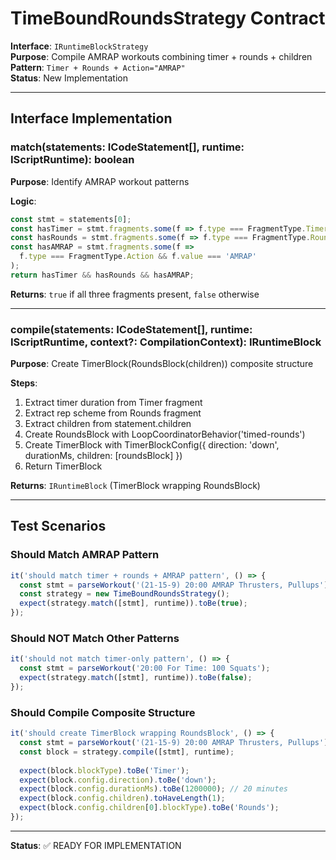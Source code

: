 # TimeBoundRoundsStrategy Contract

**Interface**: `IRuntimeBlockStrategy`  
**Purpose**: Compile AMRAP workouts combining timer + rounds + children  
**Pattern**: `Timer + Rounds + Action="AMRAP"`  
**Status**: New Implementation

---

## Interface Implementation

### match(statements: ICodeStatement[], runtime: IScriptRuntime): boolean

**Purpose**: Identify AMRAP workout patterns

**Logic**:
```typescript
const stmt = statements[0];
const hasTimer = stmt.fragments.some(f => f.type === FragmentType.Timer);
const hasRounds = stmt.fragments.some(f => f.type === FragmentType.Rounds);
const hasAMRAP = stmt.fragments.some(f => 
  f.type === FragmentType.Action && f.value === 'AMRAP'
);
return hasTimer && hasRounds && hasAMRAP;
```

**Returns**: `true` if all three fragments present, `false` otherwise

---

### compile(statements: ICodeStatement[], runtime: IScriptRuntime, context?: CompilationContext): IRuntimeBlock

**Purpose**: Create TimerBlock(RoundsBlock(children)) composite structure

**Steps**:
1. Extract timer duration from Timer fragment
2. Extract rep scheme from Rounds fragment
3. Extract children from statement.children
4. Create RoundsBlock with LoopCoordinatorBehavior('timed-rounds')
5. Create TimerBlock with TimerBlockConfig({ direction: 'down', durationMs, children: [roundsBlock] })
6. Return TimerBlock

**Returns**: `IRuntimeBlock` (TimerBlock wrapping RoundsBlock)

---

## Test Scenarios

### Should Match AMRAP Pattern
```typescript
it('should match timer + rounds + AMRAP pattern', () => {
  const stmt = parseWorkout('(21-15-9) 20:00 AMRAP Thrusters, Pullups');
  const strategy = new TimeBoundRoundsStrategy();
  expect(strategy.match([stmt], runtime)).toBe(true);
});
```

### Should NOT Match Other Patterns
```typescript
it('should not match timer-only pattern', () => {
  const stmt = parseWorkout('20:00 For Time: 100 Squats');
  expect(strategy.match([stmt], runtime)).toBe(false);
});
```

### Should Compile Composite Structure
```typescript
it('should create TimerBlock wrapping RoundsBlock', () => {
  const stmt = parseWorkout('(21-15-9) 20:00 AMRAP Thrusters, Pullups');
  const block = strategy.compile([stmt], runtime);
  
  expect(block.blockType).toBe('Timer');
  expect(block.config.direction).toBe('down');
  expect(block.config.durationMs).toBe(1200000); // 20 minutes
  expect(block.config.children).toHaveLength(1);
  expect(block.config.children[0].blockType).toBe('Rounds');
});
```

---

**Status**: ✅ READY FOR IMPLEMENTATION
